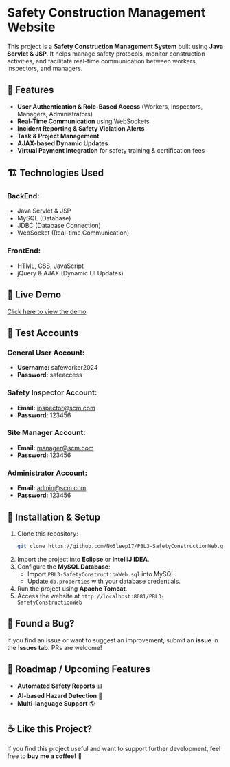 # Safety Construction Management Website

This project is a **Safety Construction Management System** built using **Java Servlet & JSP**. It helps manage safety protocols, monitor construction activities, and facilitate real-time communication between workers, inspectors, and managers.

## 🚀 Features

- **User Authentication & Role-Based Access** (Workers, Inspectors, Managers, Administrators)
- **Real-Time Communication** using WebSockets
- **Incident Reporting & Safety Violation Alerts**
- **Task & Project Management**
- **AJAX-based Dynamic Updates**
- **Virtual Payment Integration** for safety training & certification fees

## 🏗️ Technologies Used

### **BackEnd:**
- Java Servlet & JSP
- MySQL (Database)
- JDBC (Database Connection)
- WebSocket (Real-time Communication)

### **FrontEnd:**
- HTML, CSS, JavaScript
- jQuery & AJAX (Dynamic UI Updates)

## 🔗 Live Demo

[Click here to view the demo](http://safetyconstruction-java.ltempurl.com/)

## 🔑 Test Accounts

### **General User Account:**
- **Username:** safeworker2024
- **Password:** safeaccess

### **Safety Inspector Account:**
- **Email:** inspector@scm.com
- **Password:** 123456

### **Site Manager Account:**
- **Email:** manager@scm.com
- **Password:** 123456

### **Administrator Account:**
- **Email:** admin@scm.com
- **Password:** 123456


## 📌 Installation & Setup

1. Clone this repository:
   ```sh
   git clone https://github.com/NoSleep17/PBL3-SafetyConstructionWeb.git
   ```
2. Import the project into **Eclipse** or **IntelliJ IDEA**.
3. Configure the **MySQL Database**:
   - Import `PBL3-SafetyConstructionWeb.sql` into MySQL.
   - Update `db.properties` with your database credentials.
4. Run the project using **Apache Tomcat**.
5. Access the website at `http://localhost:8081/PBL3-SafetyConstructionWeb`

## 🐞 Found a Bug?

If you find an issue or want to suggest an improvement, submit an **issue** in the **Issues tab**. PRs are welcome!

## 🚧 Roadmap / Upcoming Features

- **Automated Safety Reports** 📊
- **AI-based Hazard Detection** 🚧
- **Multi-language Support** 🌎

## ☕ Like this Project?

If you find this project useful and want to support further development, feel free to **buy me a coffee!** 🚀
